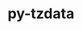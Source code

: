 ---
title: "py-tzdata"
layout: cache
categories: [package, develop]
meta: {"versions": ["2023.3"], "compilers": ["gcc@=11.4.0", "gcc@=9.4.0", "oneapi@=2024.0.0"], "oss": ["ubuntu20.04", "ubuntu22.04"], "platforms": ["linux"], "targets": ["neoverse_v1", "neoverse_v2", "ppc64le", "x86_64_v3"], "stacks": ["e4s", "e4s-neoverse-v2", "e4s-neoverse_v1", "e4s-oneapi", "e4s-power", "root"], "num_specs": 27, "num_specs_by_stack": {"e4s-power": 5, "root": 27, "e4s-neoverse_v1": 6, "e4s-neoverse-v2": 6, "e4s": 5, "e4s-oneapi": 5}}
spec_details: [{"hash": "zuk24akgenjcacsdll4cas6bqm5mrvqw", "compiler": "gcc@=9.4.0", "versions": ["2023.3"], "os": "ubuntu20.04", "platform": "linux", "target": "ppc64le", "variants": ["build_system=python_pip"], "stacks": ["e4s-power", "root"], "size": "-", "tarball": "https://binaries.spack.io/develop/build_cache/linux-ubuntu20.04-ppc64le/gcc-9.4.0/py-tzdata-2023.3/linux-ubuntu20.04-ppc64le-gcc-9.4.0-py-tzdata-2023.3-zuk24akgenjcacsdll4cas6bqm5mrvqw.spack"}, {"hash": "zbtdarqjviboq6kgmmwru3tkd5r7c737", "compiler": "gcc@=9.4.0", "versions": ["2023.3"], "os": "ubuntu20.04", "platform": "linux", "target": "ppc64le", "variants": ["build_system=python_pip"], "stacks": ["e4s-power", "root"], "size": "-", "tarball": "https://binaries.spack.io/develop/build_cache/linux-ubuntu20.04-ppc64le/gcc-9.4.0/py-tzdata-2023.3/linux-ubuntu20.04-ppc64le-gcc-9.4.0-py-tzdata-2023.3-zbtdarqjviboq6kgmmwru3tkd5r7c737.spack"}, {"hash": "zbfgpdhnk52aqod74x3sqrvip475tkec", "compiler": "gcc@=9.4.0", "versions": ["2023.3"], "os": "ubuntu20.04", "platform": "linux", "target": "ppc64le", "variants": ["build_system=python_pip"], "stacks": ["e4s-power", "root"], "size": "-", "tarball": "https://binaries.spack.io/develop/build_cache/linux-ubuntu20.04-ppc64le/gcc-9.4.0/py-tzdata-2023.3/linux-ubuntu20.04-ppc64le-gcc-9.4.0-py-tzdata-2023.3-zbfgpdhnk52aqod74x3sqrvip475tkec.spack"}, {"hash": "2yn5bbyyikpzdjbmfy74yfksipe3aayj", "compiler": "gcc@=9.4.0", "versions": ["2023.3"], "os": "ubuntu20.04", "platform": "linux", "target": "ppc64le", "variants": ["build_system=python_pip"], "stacks": ["e4s-power", "root"], "size": "-", "tarball": "https://binaries.spack.io/develop/build_cache/linux-ubuntu20.04-ppc64le/gcc-9.4.0/py-tzdata-2023.3/linux-ubuntu20.04-ppc64le-gcc-9.4.0-py-tzdata-2023.3-2yn5bbyyikpzdjbmfy74yfksipe3aayj.spack"}, {"hash": "ubmrzsq6nohw3fsyf6tv7k2ahqx55nsg", "compiler": "gcc@=9.4.0", "versions": ["2023.3"], "os": "ubuntu20.04", "platform": "linux", "target": "ppc64le", "variants": ["build_system=python_pip"], "stacks": ["e4s-power", "root"], "size": "-", "tarball": "https://binaries.spack.io/develop/build_cache/linux-ubuntu20.04-ppc64le/gcc-9.4.0/py-tzdata-2023.3/linux-ubuntu20.04-ppc64le-gcc-9.4.0-py-tzdata-2023.3-ubmrzsq6nohw3fsyf6tv7k2ahqx55nsg.spack"}, {"hash": "h74ssybrfze5ikc5qml7dhjmdps53kz2", "compiler": "gcc@=11.4.0", "versions": ["2023.3"], "os": "ubuntu22.04", "platform": "linux", "target": "neoverse_v1", "variants": ["build_system=python_pip"], "stacks": ["root", "e4s-neoverse_v1"], "size": "-", "tarball": "https://binaries.spack.io/develop/build_cache/linux-ubuntu22.04-neoverse_v1/gcc-11.4.0/py-tzdata-2023.3/linux-ubuntu22.04-neoverse_v1-gcc-11.4.0-py-tzdata-2023.3-h74ssybrfze5ikc5qml7dhjmdps53kz2.spack"}, {"hash": "ks6pto4grr2renrfff75vu4my366akev", "compiler": "gcc@=11.4.0", "versions": ["2023.3"], "os": "ubuntu22.04", "platform": "linux", "target": "neoverse_v1", "variants": ["build_system=python_pip"], "stacks": ["root", "e4s-neoverse_v1"], "size": "-", "tarball": "https://binaries.spack.io/develop/build_cache/linux-ubuntu22.04-neoverse_v1/gcc-11.4.0/py-tzdata-2023.3/linux-ubuntu22.04-neoverse_v1-gcc-11.4.0-py-tzdata-2023.3-ks6pto4grr2renrfff75vu4my366akev.spack"}, {"hash": "y74ss5gwep3l3ym6aakoukmji6v2aojp", "compiler": "gcc@=11.4.0", "versions": ["2023.3"], "os": "ubuntu22.04", "platform": "linux", "target": "neoverse_v1", "variants": ["build_system=python_pip"], "stacks": ["root", "e4s-neoverse_v1"], "size": "-", "tarball": "https://binaries.spack.io/develop/build_cache/linux-ubuntu22.04-neoverse_v1/gcc-11.4.0/py-tzdata-2023.3/linux-ubuntu22.04-neoverse_v1-gcc-11.4.0-py-tzdata-2023.3-y74ss5gwep3l3ym6aakoukmji6v2aojp.spack"}, {"hash": "ccgchuuad5m3gl6f4xizdux67rikfjxx", "compiler": "gcc@=11.4.0", "versions": ["2023.3"], "os": "ubuntu22.04", "platform": "linux", "target": "neoverse_v1", "variants": ["build_system=python_pip"], "stacks": ["root", "e4s-neoverse_v1"], "size": "-", "tarball": "https://binaries.spack.io/develop/build_cache/linux-ubuntu22.04-neoverse_v1/gcc-11.4.0/py-tzdata-2023.3/linux-ubuntu22.04-neoverse_v1-gcc-11.4.0-py-tzdata-2023.3-ccgchuuad5m3gl6f4xizdux67rikfjxx.spack"}, {"hash": "d3bc5z6rh4rzvlsm2ttd4f246szarmnb", "compiler": "gcc@=11.4.0", "versions": ["2023.3"], "os": "ubuntu22.04", "platform": "linux", "target": "neoverse_v1", "variants": ["build_system=python_pip"], "stacks": ["root", "e4s-neoverse_v1"], "size": "-", "tarball": "https://binaries.spack.io/develop/build_cache/linux-ubuntu22.04-neoverse_v1/gcc-11.4.0/py-tzdata-2023.3/linux-ubuntu22.04-neoverse_v1-gcc-11.4.0-py-tzdata-2023.3-d3bc5z6rh4rzvlsm2ttd4f246szarmnb.spack"}, {"hash": "7gxwpd3zaiktb467esppcycb72hlrdvv", "compiler": "gcc@=11.4.0", "versions": ["2023.3"], "os": "ubuntu22.04", "platform": "linux", "target": "neoverse_v1", "variants": ["build_system=python_pip"], "stacks": ["root", "e4s-neoverse_v1"], "size": "-", "tarball": "https://binaries.spack.io/develop/build_cache/linux-ubuntu22.04-neoverse_v1/gcc-11.4.0/py-tzdata-2023.3/linux-ubuntu22.04-neoverse_v1-gcc-11.4.0-py-tzdata-2023.3-7gxwpd3zaiktb467esppcycb72hlrdvv.spack"}, {"hash": "okgohh6eofw3vlom3xq6gwne26jf3kix", "compiler": "gcc@=11.4.0", "versions": ["2023.3"], "os": "ubuntu22.04", "platform": "linux", "target": "neoverse_v2", "variants": ["build_system=python_pip"], "stacks": ["root", "e4s-neoverse-v2"], "size": "-", "tarball": "https://binaries.spack.io/develop/build_cache/linux-ubuntu22.04-neoverse_v2/gcc-11.4.0/py-tzdata-2023.3/linux-ubuntu22.04-neoverse_v2-gcc-11.4.0-py-tzdata-2023.3-okgohh6eofw3vlom3xq6gwne26jf3kix.spack"}, {"hash": "ohxngdkb2wq5v3hmao2toyoqy7cekgrn", "compiler": "gcc@=11.4.0", "versions": ["2023.3"], "os": "ubuntu22.04", "platform": "linux", "target": "neoverse_v2", "variants": ["build_system=python_pip"], "stacks": ["root", "e4s-neoverse-v2"], "size": "-", "tarball": "https://binaries.spack.io/develop/build_cache/linux-ubuntu22.04-neoverse_v2/gcc-11.4.0/py-tzdata-2023.3/linux-ubuntu22.04-neoverse_v2-gcc-11.4.0-py-tzdata-2023.3-ohxngdkb2wq5v3hmao2toyoqy7cekgrn.spack"}, {"hash": "iwhgqxdfpvqdbxy4hekzkvh62tkyemxg", "compiler": "gcc@=11.4.0", "versions": ["2023.3"], "os": "ubuntu22.04", "platform": "linux", "target": "neoverse_v2", "variants": ["build_system=python_pip"], "stacks": ["root", "e4s-neoverse-v2"], "size": "-", "tarball": "https://binaries.spack.io/develop/build_cache/linux-ubuntu22.04-neoverse_v2/gcc-11.4.0/py-tzdata-2023.3/linux-ubuntu22.04-neoverse_v2-gcc-11.4.0-py-tzdata-2023.3-iwhgqxdfpvqdbxy4hekzkvh62tkyemxg.spack"}, {"hash": "76el2esp7inn36qnq4onoejecpa7qk44", "compiler": "gcc@=11.4.0", "versions": ["2023.3"], "os": "ubuntu22.04", "platform": "linux", "target": "neoverse_v2", "variants": ["build_system=python_pip"], "stacks": ["root", "e4s-neoverse-v2"], "size": "-", "tarball": "https://binaries.spack.io/develop/build_cache/linux-ubuntu22.04-neoverse_v2/gcc-11.4.0/py-tzdata-2023.3/linux-ubuntu22.04-neoverse_v2-gcc-11.4.0-py-tzdata-2023.3-76el2esp7inn36qnq4onoejecpa7qk44.spack"}, {"hash": "hg7xetxct3nxsdhbojf4lz7nqdyitgpx", "compiler": "gcc@=11.4.0", "versions": ["2023.3"], "os": "ubuntu22.04", "platform": "linux", "target": "neoverse_v2", "variants": ["build_system=python_pip"], "stacks": ["root", "e4s-neoverse-v2"], "size": "-", "tarball": "https://binaries.spack.io/develop/build_cache/linux-ubuntu22.04-neoverse_v2/gcc-11.4.0/py-tzdata-2023.3/linux-ubuntu22.04-neoverse_v2-gcc-11.4.0-py-tzdata-2023.3-hg7xetxct3nxsdhbojf4lz7nqdyitgpx.spack"}, {"hash": "haknkkgntkcbv53v6ug5hq7dvh3orwsd", "compiler": "gcc@=11.4.0", "versions": ["2023.3"], "os": "ubuntu22.04", "platform": "linux", "target": "neoverse_v2", "variants": ["build_system=python_pip"], "stacks": ["root", "e4s-neoverse-v2"], "size": "-", "tarball": "https://binaries.spack.io/develop/build_cache/linux-ubuntu22.04-neoverse_v2/gcc-11.4.0/py-tzdata-2023.3/linux-ubuntu22.04-neoverse_v2-gcc-11.4.0-py-tzdata-2023.3-haknkkgntkcbv53v6ug5hq7dvh3orwsd.spack"}, {"hash": "asnvhjrwfm63adplqujg4osje63taozq", "compiler": "gcc@=11.4.0", "versions": ["2023.3"], "os": "ubuntu22.04", "platform": "linux", "target": "x86_64_v3", "variants": ["build_system=python_pip"], "stacks": ["e4s", "root"], "size": "-", "tarball": "https://binaries.spack.io/develop/build_cache/linux-ubuntu22.04-x86_64_v3/gcc-11.4.0/py-tzdata-2023.3/linux-ubuntu22.04-x86_64_v3-gcc-11.4.0-py-tzdata-2023.3-asnvhjrwfm63adplqujg4osje63taozq.spack"}, {"hash": "vqkd2msjgqnaudvjblr3iaa6y6bzbl2i", "compiler": "gcc@=11.4.0", "versions": ["2023.3"], "os": "ubuntu22.04", "platform": "linux", "target": "x86_64_v3", "variants": ["build_system=python_pip"], "stacks": ["e4s", "root"], "size": "-", "tarball": "https://binaries.spack.io/develop/build_cache/linux-ubuntu22.04-x86_64_v3/gcc-11.4.0/py-tzdata-2023.3/linux-ubuntu22.04-x86_64_v3-gcc-11.4.0-py-tzdata-2023.3-vqkd2msjgqnaudvjblr3iaa6y6bzbl2i.spack"}, {"hash": "fvab4xgqmljpjqiqhtpvhrx4s74eulvb", "compiler": "gcc@=11.4.0", "versions": ["2023.3"], "os": "ubuntu22.04", "platform": "linux", "target": "x86_64_v3", "variants": ["build_system=python_pip"], "stacks": ["e4s", "root"], "size": "-", "tarball": "https://binaries.spack.io/develop/build_cache/linux-ubuntu22.04-x86_64_v3/gcc-11.4.0/py-tzdata-2023.3/linux-ubuntu22.04-x86_64_v3-gcc-11.4.0-py-tzdata-2023.3-fvab4xgqmljpjqiqhtpvhrx4s74eulvb.spack"}, {"hash": "apoga5bwb4lii5blghj6r2kfz7bawgdn", "compiler": "gcc@=11.4.0", "versions": ["2023.3"], "os": "ubuntu22.04", "platform": "linux", "target": "x86_64_v3", "variants": ["build_system=python_pip"], "stacks": ["e4s", "root"], "size": "-", "tarball": "https://binaries.spack.io/develop/build_cache/linux-ubuntu22.04-x86_64_v3/gcc-11.4.0/py-tzdata-2023.3/linux-ubuntu22.04-x86_64_v3-gcc-11.4.0-py-tzdata-2023.3-apoga5bwb4lii5blghj6r2kfz7bawgdn.spack"}, {"hash": "jcccdfoaoq7lcedd6skt4on4pcp3s277", "compiler": "gcc@=11.4.0", "versions": ["2023.3"], "os": "ubuntu22.04", "platform": "linux", "target": "x86_64_v3", "variants": ["build_system=python_pip"], "stacks": ["e4s", "root"], "size": "-", "tarball": "https://binaries.spack.io/develop/build_cache/linux-ubuntu22.04-x86_64_v3/gcc-11.4.0/py-tzdata-2023.3/linux-ubuntu22.04-x86_64_v3-gcc-11.4.0-py-tzdata-2023.3-jcccdfoaoq7lcedd6skt4on4pcp3s277.spack"}, {"hash": "4lujpf4mxhvbxela2ytvagdsoe4mrawd", "compiler": "oneapi@=2024.0.0", "versions": ["2023.3"], "os": "ubuntu22.04", "platform": "linux", "target": "x86_64_v3", "variants": ["build_system=python_pip"], "stacks": ["root", "e4s-oneapi"], "size": "-", "tarball": "https://binaries.spack.io/develop/build_cache/linux-ubuntu22.04-x86_64_v3/oneapi-2024.0.0/py-tzdata-2023.3/linux-ubuntu22.04-x86_64_v3-oneapi-2024.0.0-py-tzdata-2023.3-4lujpf4mxhvbxela2ytvagdsoe4mrawd.spack"}, {"hash": "m73jvut72ofvf4hfpe6do7fdp64ukqnb", "compiler": "oneapi@=2024.0.0", "versions": ["2023.3"], "os": "ubuntu22.04", "platform": "linux", "target": "x86_64_v3", "variants": ["build_system=python_pip"], "stacks": ["root", "e4s-oneapi"], "size": "-", "tarball": "https://binaries.spack.io/develop/build_cache/linux-ubuntu22.04-x86_64_v3/oneapi-2024.0.0/py-tzdata-2023.3/linux-ubuntu22.04-x86_64_v3-oneapi-2024.0.0-py-tzdata-2023.3-m73jvut72ofvf4hfpe6do7fdp64ukqnb.spack"}, {"hash": "bkpcbqkm3rjyho7637x6dnp62iouwani", "compiler": "oneapi@=2024.0.0", "versions": ["2023.3"], "os": "ubuntu22.04", "platform": "linux", "target": "x86_64_v3", "variants": ["build_system=python_pip"], "stacks": ["root", "e4s-oneapi"], "size": "-", "tarball": "https://binaries.spack.io/develop/build_cache/linux-ubuntu22.04-x86_64_v3/oneapi-2024.0.0/py-tzdata-2023.3/linux-ubuntu22.04-x86_64_v3-oneapi-2024.0.0-py-tzdata-2023.3-bkpcbqkm3rjyho7637x6dnp62iouwani.spack"}, {"hash": "iv3r37ezl7zkaixsdfj6sejm6u7lq3ns", "compiler": "oneapi@=2024.0.0", "versions": ["2023.3"], "os": "ubuntu22.04", "platform": "linux", "target": "x86_64_v3", "variants": ["build_system=python_pip"], "stacks": ["root", "e4s-oneapi"], "size": "-", "tarball": "https://binaries.spack.io/develop/build_cache/linux-ubuntu22.04-x86_64_v3/oneapi-2024.0.0/py-tzdata-2023.3/linux-ubuntu22.04-x86_64_v3-oneapi-2024.0.0-py-tzdata-2023.3-iv3r37ezl7zkaixsdfj6sejm6u7lq3ns.spack"}, {"hash": "d2hk7obgblw2uhw2a2v5yml44xszcya2", "compiler": "oneapi@=2024.0.0", "versions": ["2023.3"], "os": "ubuntu22.04", "platform": "linux", "target": "x86_64_v3", "variants": ["build_system=python_pip"], "stacks": ["root", "e4s-oneapi"], "size": "-", "tarball": "https://binaries.spack.io/develop/build_cache/linux-ubuntu22.04-x86_64_v3/oneapi-2024.0.0/py-tzdata-2023.3/linux-ubuntu22.04-x86_64_v3-oneapi-2024.0.0-py-tzdata-2023.3-d2hk7obgblw2uhw2a2v5yml44xszcya2.spack"}]
---